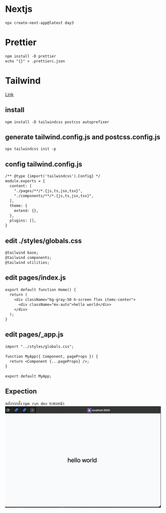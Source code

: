 # Nextjs

```
npx create-next-app@latest day3
```

# Prettier

```
npm install -D prettier
echo "{}" > .prettierc.json
```

# Tailwind

[Link](https://tailwindcss.com/docs/guides/nextjs)

## install

```
npm install -D tailwindcss postcss autoprefixer
```

## generate tailwind.config.js and postcss.config.js

```
npx tailwindcss init -p
```

## config tailwind.config.js

```
/** @type {import('tailwindcss').Config} */
module.exports = {
  content: [
    "./pages/**/*.{js,ts,jsx,tsx}",
    "./components/**/*.{js,ts,jsx,tsx}",
  ],
  theme: {
    extend: {},
  },
  plugins: [],
}
```

## edit ./styles/globals.css

```
@tailwind base;
@tailwind components;
@tailwind utilities;
```

## edit pages/index.js

```
export default function Home() {
  return (
    <div className="bg-gray-50 h-screen flex items-center">
      <div className="mx-auto">hello world</div>
    </div>
  );
}
```

## edit pages/\_app.js

```
import "../styles/globals.css";

function MyApp({ Component, pageProps }) {
  return <Component {...pageProps} />;
}

export default MyApp;

```

## Expection

หลังจากสั่ง `npm run dev` จะพบหน้า
![index.js](./images/helloworld.png)
